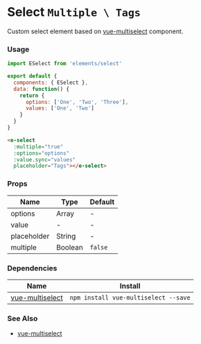 # Select `Multiple \ Tags`

Custom select element based on [vue-multiselect](https://github.com/shentao/vue-multiselect) component.

<!-- STORY -->

### Usage
```js
import ESelect from 'elements/select'

export default {
  components: { ESelect },
  data: function() {
    return {
      options: ['One', 'Two', 'Three'],
      values: ['One', 'Two']
    }
  }
}
```
```html
<e-select
  :multiple="true"
  :options="options"
  :value.sync="values"
  placeholder="Tags"></e-select>
```

### Props

| Name        | Type    | Default |
|-------------|---------|---------|
| options     | Array   | -       |
| value       | -       | -       |
| placeholder | String  | -       |
| multiple    | Boolean | `false` |

### Dependencies

| Name        | Install    |
|-------------|---------|
| [vue-multiselect](https://github.com/shentao/vue-multiselect)| `npm install vue-multiselect --save` |

### See Also
- [vue-multiselect](https://github.com/shentao/vue-multiselect)
